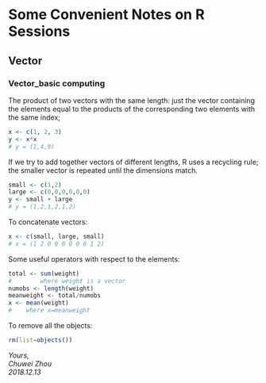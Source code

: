 # Some Convenient Notes on R Sessions            
## Vector
### Vector_basic computing
The product of two vectors with the same length: just the vector containing the elements equal to the products of the corresponding two elements with the same index;         
```r
x <- c(1, 2, 3)
y <- x*x
# y = (1,4,9)
```
If we try to add together vectors of different lengths, R uses a recycling rule; the smaller vector is repeated until the dimensions match.     
```r
small <- c(1,2)
large <- c(0,0,0,0,0,0)
y <- small + large
# y = (1,2,1,2,1,2)
```
To concatenate vectors:
```r
x <- c(small, large, small)
# x = (1 2 0 0 0 0 0 0 1 2)
```
Some useful operators with respect to the elements:             
```r
total <- sum(weight)
#        where weight is a vector
numobs <- length(weight)
meanweight <- total/numobs
x <- mean(weight)
#    where x=meanweight   
```
To remove all the objects:            
```r
rm(list=objects())
```





_Yours,_             
_Chuwei Zhou_             
_2018.12.13_
   




